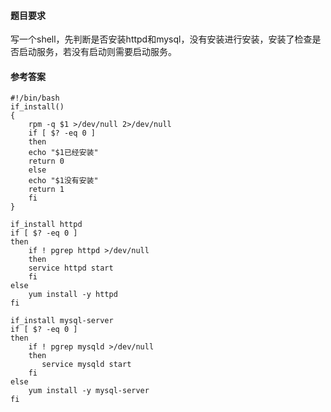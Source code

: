 #### 题目要求
写一个shell，先判断是否安装httpd和mysql，没有安装进行安装，安装了检查是否启动服务，若没有启动则需要启动服务。

#### 参考答案
```
#!/bin/bash
if_install()
{
    rpm -q $1 >/dev/null 2>/dev/null 
    if [ $? -eq 0 ]
    then
	echo "$1已经安装"
	return 0
    else
	echo "$1没有安装"
	return 1
    fi
}

if_install httpd
if [ $? -eq 0 ]
then
    if ! pgrep httpd >/dev/null 
    then
	service httpd start
    fi
else
    yum install -y httpd
fi

if_install mysql-server
if [ $? -eq 0 ]
then
    if ! pgrep mysqld >/dev/null
    then
       service mysqld start
    fi
else
    yum install -y mysql-server
fi

```
